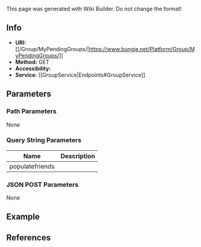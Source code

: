 <span class="wiki-builder">This page was generated with Wiki Builder. Do not change the format!</span>

## Info

* **URI:** [[/Group/MyPendingGroups/|https://www.bungie.net/Platform/Group/MyPendingGroups/]]
* **Method:** GET
* **Accessibility:** 
* **Service:** [[GroupService|Endpoints#GroupService]]

## Parameters
### Path Parameters
None

### Query String Parameters
Name | Description
---- | -----------
populatefriends | 

### JSON POST Parameters
None

## Example


## References
